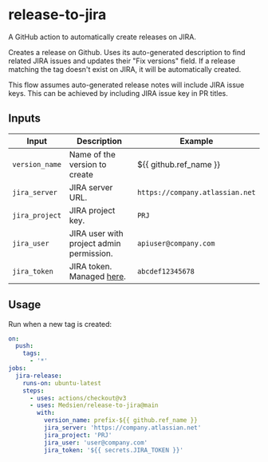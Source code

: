 # release-to-jira

A GitHub action to automatically create releases on JIRA.

Creates a release on Github. Uses its auto-generated description to find related JIRA issues and updates their "Fix versions" field. If a release matching the tag doesn't exist on JIRA, it will be automatically created.

This flow assumes auto-generated release notes will include JIRA issue keys. This can be achieved by including JIRA issue key in PR titles.

## Inputs

|Input|Description|Example|
|---|---|---|
|`version_name`|Name of the version to create|${{ github.ref_name }}|
|`jira_server`|JIRA server URL.|`https://company.atlassian.net`|
|`jira_project`|JIRA project key.|`PRJ`|
|`jira_user`|JIRA user with project admin permission.|`apiuser@company.com`|
|`jira_token`|JIRA token. Managed [here](https://id.atlassian.com/manage-profile/security/api-tokens).|`abcdef12345678`|


## Usage

Run when a new tag is created:

```yaml
on:
  push:
    tags:        
      - '*'
jobs:
  jira-release:
    runs-on: ubuntu-latest
    steps:
      - uses: actions/checkout@v3
      - uses: Medsien/release-to-jira@main
        with:
          version_name: prefix-${{ github.ref_name }}
          jira_server: 'https://company.atlassian.net'
          jira_project: 'PRJ'
          jira_user: 'user@company.com'
          jira_token: '${{ secrets.JIRA_TOKEN }}'
```
